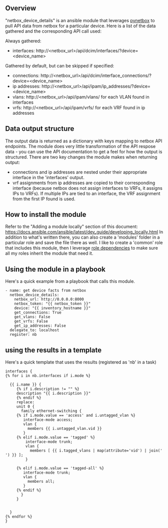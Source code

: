 ## Overview
"netbox_device_details" is an ansible module that leverages [pynetbox](https://github.com/digitalocean/pynetbox) to pull API data from netbox for a particular device. Here is a list of the data gathered and the corresponding API call used:

Always gathered:
* interfaces: http://<netbox_url>/api/dcim/interfaces/?device=<device_name>

Gathered by default, but can be skipped if specified:
* connections: http://<netbox_url>/api/dcim/interface_connections/?device=<device_name>
* ip addresses: http://<netbox_url>/api/ipam/ip_addresses/?device=<device_name>
* vlans: http://<netbox_url>/api/ipam/vlans/<id> for each VLAN found in interfaces
* vrfs: http://<netbox_url>/api/ipam/vrfs/<id> for each VRF found in ip addresses

## Data output structure
The output data is returned as a dictionary with keys mapping to netbox API endpoints. The module does very little transformation of the API respose data - you can use the API documentation to get a feel for how the output is structured. There are two key changes the module makes when returning output:
* connections and ip addresses are nested under their appropriate interface in the 'interfaces' output.
* vrf assignments from ip addresses are copied to their corresponding interface (because netbox does not assign interfaces to VRFs, it assigns IPs to VRFs). If multiple IPs are tied to an interface, the VRF assignment from the first IP found is used.

## How to install the module
Refer to the "Adding a module locally" section of this document:
https://docs.ansible.com/ansible/latest/dev_guide/developing_locally.html
In addition to what's written there, you can also create a 'modules' folder in a particular role and save the file there as well. I like to create a 'common' role that includes this module, then I leverage [role dependencies](https://docs.ansible.com/ansible/latest/user_guide/playbooks_reuse_roles.html#role-dependencies) to make sure all my roles inherit the module that need it.

## Using the module in a playbook
Here's a quick example from a playbook that calls this module.
```
- name: get device facts from netbox
  netbox_device_details:
    netbox_url: http://0.0.0.0:8000
    netbox_token: "{{ netbox_token }}"
    device: "{{ inventory_hostname }}"
    get_connections: True
    get_vlans: False
    get_vrfs: False
    get_ip_addresses: False
  delegate_to: localhost
  register: nb
```
## using the results in a template
Here's a quick template that uses the results (registered as 'nb' in a task)
```
interfaces {
{% for i in nb.interfaces if i.mode %}

  {{ i.name }} {
     {% if i.description != "" %}
     description "{{ i.description }}"
     {% endif %}
     replace:
     unit 0 {
       family ethernet-switching {
     {% if i.mode.value == 'access' and i.untagged_vlan %}
        interface-mode access;
        vlan {
          members {{ i.untagged_vlan.vid }}
        }
     {% elif i.mode.value == 'tagged' %}
         interface-mode trunk;
         vlan {
           members [ {{ i.tagged_vlans | map(attribute='vid') | join(' ') }} ];
         }

     {% elif i.mode.value == 'tagged-all' %}
        interface-mode trunk;
        vlan {
          members all;
        }
     {% endif %}
       }
     }


  }
{% endfor %}
}
```
